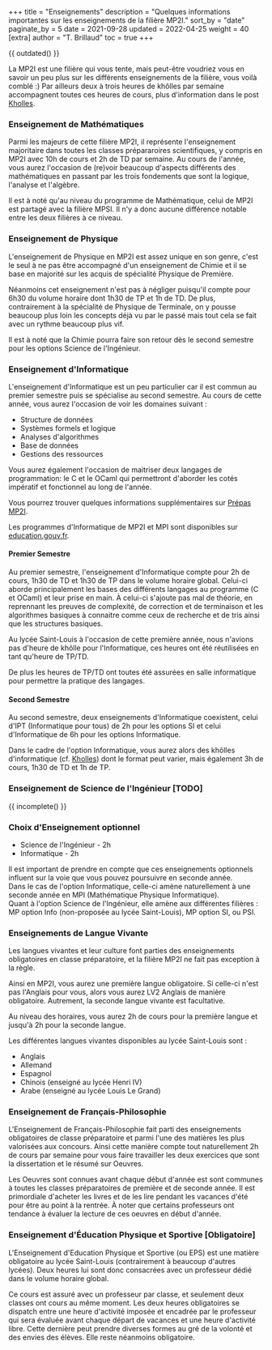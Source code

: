+++
title = "Enseignements"
description = "Quelques informations importantes sur les enseignements de la filière MP2I."
sort_by = "date"
paginate_by = 5
date = 2021-09-28
updated = 2022-04-25
weight = 40
[extra]
author = "T. Brillaud"
toc = true
+++

{{ outdated() }}

La MP2I est une filière qui vous tente, mais peut-être voudriez vous en savoir un peu plus sur les différents enseignements de la filière, vous voilà comblé :)
Par ailleurs deux à trois heures de khôlles par semaine accompagnent toutes ces heures de cours, plus d'information dans le post [Kholles](@/a-propos/kholles.md).

### Enseignement de Mathématiques

Parmi les majeurs de cette filière MP2I, il représente l'enseignement majoritaire dans toutes les classes prépararoires scientifiques, y compris en MP2I avec 10h de cours et 2h de TD par semaine.
Au cours de l'année, vous aurez l'occasion de (re)voir beaucoup d'aspects différents des mathématiques en passant par les trois fondements que sont la logique, l'analyse et l'algèbre.

Il est à noté qu'au niveau du programme de Mathématique, celui de MP2I est partagé avec la filière MPSI. Il n'y a donc aucune différence notable entre les deux filières à ce niveau.

### Enseignement de Physique

L'enseignement de Physique en MP2I est assez unique en son genre, c'est le seul à ne pas être accompagné d'un enseignement de Chimie et il se base en majorité sur les acquis de spécialité Physique de Première.

Néanmoins cet enseignement n'est pas à négliger puisqu'il compte pour 6h30 du volume horaire dont 1h30 de TP et 1h de TD.
De plus, contrairement à la spécialité de Physique de Terminale, on y pousse beaucoup plus loin les concepts déjà vu par le passé mais tout cela se fait avec un rythme beaucoup plus vif.

Il est à noté que la Chimie pourra faire son retour dès le second semestre pour les options Science de l'Ingénieur.

### Enseignement d'Informatique

L'enseignement d'Informatique est un peu particulier car il est commun au premier semestre puis se spécialise au second semestre. Au cours de cette année, vous aurez l'occasion de voir les domaines suivant :
* Structure de données
* Systèmes formels et logique
* Analyses d'algorithmes
* Base de données
* Gestions des ressources

Vous aurez également l'occasion de maitriser deux langages de programmation: le C et le OCaml qui permettront d'aborder les cotés impératif et fonctionnel au long de l'année.

Vous pourrez trouver quelques informations supplémentaires sur [Prépas MP2I](https://prepas-mp2i.github.io/informatique/).

Les programmes d'Informatique de MP2I et MPI sont disponibles sur [education.gouv.fr](https://cache.media.education.gouv.fr/file/SPE1-MEN-MESRI-4-2-2021/64/6/spe777_annexe_1373646.pdf).

#### Premier Semestre

Au premier semestre, l'enseignement d'Informatique compte pour 2h de cours, 1h30 de TD et 1h30 de TP dans le volume horaire global. Celui-ci aborde principalement les bases des différents langages au programme (C et OCaml) et leur prise en main. À celui-ci s'ajoute pas mal de théorie, en reprennant les preuves de complexité, de correction et de terminaison et les algorithmes basiques à connaitre comme ceux de recherche et de tris ainsi que les structures basiques.

Au lycée Saint-Louis à l'occasion de cette première année, nous n'avions pas d'heure de khôlle pour l'Informatique, ces heures ont été réutilisées en tant qu'heure de TP/TD.

De plus les heures de TP/TD ont toutes été assurées en salle informatique pour permettre la pratique des langages.

#### Second Semestre

Au second semestre, deux enseignements d'Informatique coexistent, celui d'IPT (Informatique pour tous) de 2h pour les options SI et celui d'Informatique de 6h pour les options Informatique.

Dans le cadre de l'option Informatique, vous aurez alors des khôlles d'informatique (cf. [Kholles](@/a-propos/kholles.md)) dont le format peut varier, mais également 3h de cours, 1h30 de TD et 1h de TP.

### Enseignement de Science de l'Ingénieur [TODO]

{{ incomplete() }}

### Choix d'Enseignement optionnel
* Science de l'Ingénieur - 2h
* Informatique - 2h

Il est important de prendre en compte que ces enseignements optionnels influent sur la voie que vous pouvez poursuivre en seconde année.  
Dans le cas de l'option Informatique, celle-ci amène naturellement à une seconde année en MPI (Mathématique Physique Informatique).  
Quant à l'option Science de l'Ingénieur, elle amène aux différentes filières : MP option Info (non-proposée au lycée Saint-Louis), MP option SI, ou PSI.

### Enseignements de Langue Vivante

Les langues vivantes et leur culture font parties des enseignements obligatoires en classe préparatoire, et la filière MP2I ne fait pas exception à la règle.

Ainsi en MP2I, vous aurez une première langue obligatoire. Si celle-ci n'est pas l'Anglais pour vous, alors vous aurez LV2 Anglais de manière obligatoire. Autrement, la seconde langue vivante est facultative.

Au niveau des horaires, vous aurez 2h de cours pour la première langue et jusqu'à 2h pour la seconde langue.

Les différentes langues vivantes disponibles au lycée Saint-Louis sont :
* Anglais 
* Allemand 
* Espagnol
* Chinois (enseigné au lycée Henri IV)
* Arabe (enseigné au lycée Louis Le Grand)

### Enseignement de Français-Philosophie 

L'Enseignement de Français-Philosophie fait parti des enseignements obligatoires de classe préparatoire et parmi l'une des matières les plus valorisées aux concours. Ainsi cette manière compte tout naturellement 2h de cours par semaine pour vous faire travailler les deux exercices que sont la dissertation et le résumé sur Oeuvres.

Les Oeuvres sont connues avant chaque début d'année est sont communes à toutes les classes préparatoires de première et de seconde année. Il est primordiale d'acheter les livres et de les lire pendant les vacances d'été pour être au point à la rentrée. À noter que certains professeurs ont tendance à évaluer la lecture de ces oeuvres en début d'année.

### Enseignement d'Éducation Physique et Sportive [Obligatoire]

L'Enseignement d'Education Physique et Sportive (ou EPS) est une matière obligatoire au lycée Saint-Louis (contrairement à beaucoup d'autres lycées). Deux heures lui sont donc consacrées avec un professeur dédié dans le volume horaire global.

Ce cours est assuré avec un professeur par classe, et seulement deux classes ont cours au même moment.
Les deux heures obligatoires se dispatch entre une heure d'activité imposée et encadrée par le professeur qui sera évaluée avant chaque départ de vacances et une heure d'activité libre. Cette dernière peut prendre diverses formes au gré de la volonté et des envies des élèves. Elle reste néanmoins obligatoire.